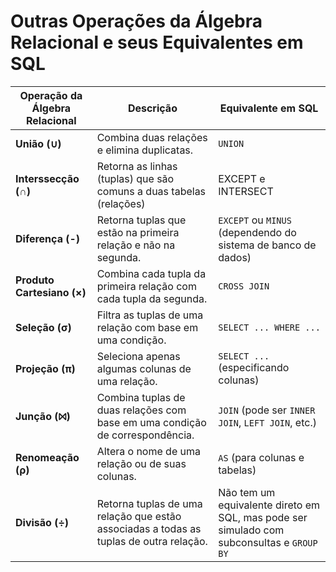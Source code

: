 # Outras Operações da Álgebra Relacional e seus Equivalentes em SQL

| Operação da Álgebra Relacional | Descrição | Equivalente em SQL |
|--------------------------------|-----------|---------------------|
| **União (∪)**                  | Combina duas relações e elimina duplicatas. | `UNION` |
| **Interssecção (∩)**           | Retorna as linhas (tuplas) que são comuns a duas tabelas (relações) |  EXCEPT e INTERSECT |
| **Diferença (-)**              | Retorna tuplas que estão na primeira relação e não na segunda. | `EXCEPT` ou `MINUS` (dependendo do sistema de banco de dados) |
| **Produto Cartesiano (×)**     | Combina cada tupla da primeira relação com cada tupla da segunda. | `CROSS JOIN` |
| **Seleção (σ)**                | Filtra as tuplas de uma relação com base em uma condição. | `SELECT ... WHERE ...` |
| **Projeção (π)**               | Seleciona apenas algumas colunas de uma relação. | `SELECT ...` (especificando colunas) |
| **Junção (⨝)**                 | Combina tuplas de duas relações com base em uma condição de correspondência. | `JOIN` (pode ser `INNER JOIN`, `LEFT JOIN`, etc.) |
| **Renomeação (ρ)**             | Altera o nome de uma relação ou de suas colunas. | `AS` (para colunas e tabelas) |
| **Divisão (÷)**                | Retorna tuplas de uma relação que estão associadas a todas as tuplas de outra relação. | Não tem um equivalente direto em SQL, mas pode ser simulado com subconsultas e `GROUP BY` |

